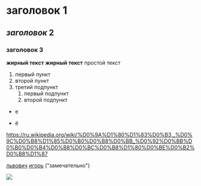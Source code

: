# заголовок 1
## *заголовок* 2
### заголовок 3



 **жирный текст** 
 __жирный текст__ простой текст

1. первый пункт
2. второй пункт
3. третий подпункт
    1. первый подпункт
    2. второй подпункт
    
* е
   
+ ё


https://ru.wikipedia.org/wiki/%D0%9A%D1%80%D1%83%D0%B3,_%D0%9C%D0%B8%D1%85%D0%B0%D0%B8%D0%BB_%D0%92%D0%BB%D0%B0%D0%B4%D0%B8%D0%BC%D0%B8%D1%80%D0%BE%D0%B2%D0%B8%D1%87

[львович](https://ru.wikipedia.org/wiki/%D0%9A%D1%80%D1%83%D0%B3,_%D0%9C%D0%B8%D1%85%D0%B0%D0%B8%D0%BB_%D0%92%D0%BB%D0%B0%D0%B4%D0%B8%D0%BC%D0%B8%D1%80%D0%BE%D0%B2%D0%B8%D1%87)
[игорь](https://ru.wikipedia.org/wiki/%D0%9A%D1%80%D1%83%D0%B3,_%D0%9C%D0%B8%D1%85%D0%B0%D0%B8%D0%BB_%D0%92%D0%BB%D0%B0%D0%B4%D0%B8%D0%BC%D0%B8%D1%80%D0%BE%D0%B2%D0%B8%D1%87) ("замечательно")

![](http://grudmechty.ru/wp-content/cache/thumb/386b1330e_660x300.png)


